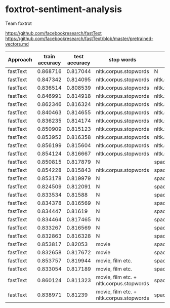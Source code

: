 # foxtrot-sentiment-analysis
Team foxtrot

https://github.com/facebookresearch/fastText
https://github.com/facebookresearch/fastText/blob/master/pretrained-vectors.md

| Approach | train accuracy | test accuracy | stop words                               | stemmer/lemmatizer                   | hyperparameters | lr    | lrUpdateRate | dim | epoch | minCount | wordNgrams |  pretrainedVectors |
|----------|----------------|---------------|------------------------------------------|--------------------------------------|-----------------|-------|--------------|-----|-------|----------|------------|--------------------|
| fastText | 0.868716       | 0.817044      | nltk.corpus.stopwords                    | N                                    | default         | 0.1   | 100          | 100 | 5     | 1        | 1          | N                  |
| fastText | 0.847342       | 0.814095      | nltk.corpus.stopwords                    | nltk.stem.porter.PorterStemmer       | default         | 0.1   | 100          | 100 | 5     | 1        | 1          | N                  |
| fastText | 0.836514       | 0.808539      | nltk.corpus.stopwords                    | nltk.stem.lancaster.LancasterStemmer | default         | 0.1   | 100          | 100 | 5     | 1        | 1          | N                  |
| fastText | 0.846991       | 0.814918      | nltk.corpus.stopwords                    | nltk.stem.snowball.SnowballStemmer   | default         | 0.1   | 100          | 100 | 5     | 1        | 1          | N                  |
| fastText | 0.862346       | 0.816324      | nltk.corpus.stopwords                    | nltk.stem.wordnet.WordNetLemmatizer  | default         | 0.1   | 100          | 100 | 5     | 1        | 1          | N                  |
| fastText | 0.840463       | 0.814655      | nltk.corpus.stopwords                    | nltk.stem.wordnet.WordNetLemmatizer  | custom          | 0.01  | 50           | 100 | 13    | 10       | 1          | N                  |
| fastText | 0.836235       | 0.814174      | nltk.corpus.stopwords                    | nltk.stem.wordnet.WordNetLemmatizer  | custom          | 0.01  | 50           | 100 | 11    | 10       | 1          | N                  |
| fastText | 0.850909       | 0.815123      | nltk.corpus.stopwords                    | nltk.stem.wordnet.WordNetLemmatizer  | custom          | 0.01  | 100          | 100 | 8     | 10       | 2          | N                  |
| fastText | 0.853952       | 0.816358      | nltk.corpus.stopwords                    | nltk.stem.wordnet.WordNetLemmatizer  | custom          | 0.01  | 100          | 100 | 8     | 20       | 2          | N                  |
| fastText | 0.856199       | 0.815604      | nltk.corpus.stopwords                    | nltk.stem.wordnet.WordNetLemmatizer  | custom          | 0.01  | 100          | 100 | 8     | 50       | 2          | N                  |
| fastText | 0.854124       | 0.816667      | nltk.corpus.stopwords                    | nltk.stem.wordnet.WordNetLemmatizer  | custom          | 0.01  | 1            | 50  | 8     | 20       | 2          | N                  |
| fastText | 0.850815       | 0.817879      | N                                        | spacy.en.English                     | default         | 0.1   | 100          | 100 | 5     | 1        | 1          | N                  |
| fastText | 0.854228       | 0.815843      | nltk.corpus.stopwords                    | spacy.en.English                     | default         | 0.1   | 100          | 100 | 5     | 1        | 1          | N                  |
| fastText | 0.853178       | 0.819979      | N                                        | spacy.en.English                     | custom          | 0.1   | 100          | 300 | 5     | 1        | 1          | wiki.en            |
| fastText | 0.824509       | 0.812091      | N                                        | spacy.en.English                     | custom          | 0.01  | 100          | 300 | 5     | 1        | 1          | wiki.en            |
| fastText | 0.833534       | 0.81588       | N                                        | spacy.en.English                     | custom          | 0.01  | 100          | 300 | 8     | 1        | 1          | wiki.en            |
| fastText | 0.834378       | 0.816569      | N                                        | spacy.en.English                     | custom          | 0.01  | 100          | 300 | 8     | 20       | 1          | wiki.en            |
| fastText | 0.834447       | 0.81619       | N                                        | spacy.en.English                     | custom          | 0.01  | 100          | 300 | 8     | 30       | 1          | wiki.en            |
| fastText | 0.834464       | 0.817465      | N                                        | spacy.en.English                     | custom          | 0.01  | 100          | 300 | 8     | 100      | 1          | wiki.en            |
| fastText | 0.833267       | 0.816569      | N                                        | spacy.en.English                     | custom          | 0.01  | 100          | 300 | 8     | 500      | 1          | wiki.en            |
| fastText | 0.832863       | 0.816328      | N                                        | spacy.en.English                     | custom          | 0.005 | 100          | 300 | 15    | 500      | 1          | wiki.en            |
| fastText | 0.853817       | 0.82053       | movie                                    | spacy.en.English                     | custom          | 0.1   | 100          | 300 | 5     | 1        | 1          | wiki.en            |
| fastText | 0.832658       | 0.817672      | movie                                    | spacy.en.English                     | custom          | 0.005 | 100          | 300 | 15    | 500      | 1          | wiki.en            |
| fastText | 0.853757       | 0.819944      | movie, film etc.                         | spacy.en.English                     | custom          | 0.1   | 100          | 300 | 5     | 1        | 1          | wiki.en            |
| fastText | 0.833054       | 0.817189      | movie, film etc.                         | spacy.en.English                     | custom          | 0.005 | 100          | 300 | 15    | 500      | 1          | wiki.en            |
| fastText | 0.860124       | 0.811323      | movie, film etc. + nltk.corpus.stopwords | spacy.en.English                     | custom          | 0.1   | 100          | 300 | 5     | 1        | 1          | wiki.en            |
| fastText | 0.838971       | 0.81239       | movie, film etc. + nltk.corpus.stopwords | spacy.en.English                     | custom          | 0.005 | 100          | 300 | 15    | 500      | 1          | wiki.en            |
